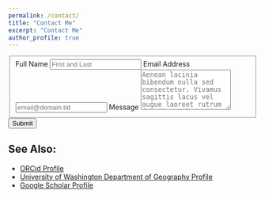 ```yaml
---
permalink: /contact/
title: "Contact Me"
excerpt: "Contact Me"
author_profile: true
---
```

<form id="fs-frm" name="simple-contact-form" accept-charset="utf-8" action="https://formspree.io/f/xqkrjjeb" method="post">
  <fieldset id="fs-frm-inputs">
    <label for="full-name">Full Name</label>
    <input type="text" name="name" id="full-name" placeholder="First and Last" required="">
    <label for="email-address">Email Address</label>
    <input type="email" name="_replyto" id="email-address" placeholder="email@domain.tld" required="">
    <label for="message">Message</label>
    <textarea rows="5" name="message" id="message" placeholder="Aenean lacinia bibendum nulla sed consectetur. Vivamus sagittis lacus vel augue laoreet rutrum faucibus dolor auctor. Donec ullamcorper nulla non metus auctor fringilla nullam quis risus." required=""></textarea>
    <input type="hidden" name="_subject" id="email-subject" value="Contact Form Submission">
  </fieldset>
  <input type="submit" value="Submit">
</form>

## See Also:
* [ORCid Profile](https://orcid.org/0000-0002-0681-8204)
* [University of Washington Department of Geography Profile](https://geography.washington.edu/people/theodore-davenport)
* [Google Scholar Profile](https://scholar.google.com/citations?user=wlBQ19AAAAAJ&hl=en)